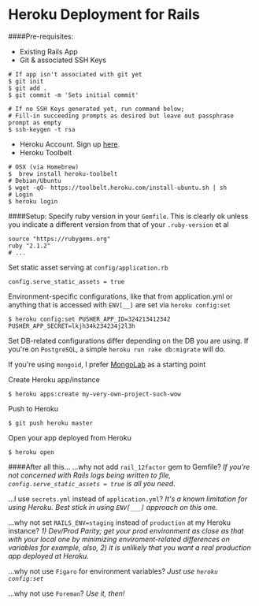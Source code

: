 # Heroku Deployment for Rails
####Pre-requisites:
- Existing Rails App
- Git & associated SSH Keys
```
# If app isn't associated with git yet
$ git init
$ git add .
$ git commit -m 'Sets initial commit'
```
```
# If no SSH Keys generated yet, run command below;
# Fill-in succeeding prompts as desired but leave out passphrase prompt as empty
$ ssh-keygen -t rsa
```
- Heroku Account. Sign up [here].
- Heroku Toolbelt
```
# OSX (via Homebrew)
$  brew install heroku-toolbelt
# Debian/Ubuntu
$ wget -qO- https://toolbelt.heroku.com/install-ubuntu.sh | sh
# Login
$ heroku login
```


####Setup:
Specify ruby version in your `Gemfile`. This is clearly ok unless you indicate a different version from that of your `.ruby-version` et al
```
source "https://rubygems.org"
ruby "2.1.2"
# ...
```
Set static asset serving at `config/application.rb`
```
config.serve_static_assets = true
```
Environment-specific configurations, like that from application.yml or anything that is accessed with `ENV[__]` are set via `heroku config:set`
```
$ heroku config:set PUSHER_APP_ID=324213412342 PUSHER_APP_SECRET=lkjh34k234234j2l3h
```
Set DB-related configurations differ depending on the DB you are using. If you're on `PostgreSQL`, a simple `heroku run rake db:migrate` will do.

If you're using `mongoid`, I prefer [MongoLab] as a starting point

Create Heroku app/instance
```
$ heroku apps:create my-very-own-project-such-wow
```
Push to Heroku
```
$ git push heroku master
```

Open your app deployed from Heroku
```
$ heroku open
```
**<DONE>**


####After all this...
...why not add `rail_12factor` gem to Gemfile? *If you're not concerned with Rails logs being written to file, `config.serve_static_assets = true` is all you need.*

...I use `secrets.yml` instead of `application.yml`? *It's a known limitation for using Heroku. Best stick in using `ENV[___]` approach on this one.*

...why not set `RAILS_ENV=staging` instead of `production` at my Heroku instance? *1) Dev/Prod Parity; get your prod environment as close as that with your local one by minimizing enviroment-related differences on variables for example, also, 2) it is unlikely that you want a real production app deployed at Heroku.*

...why not use `Figaro` for environment variables? *Just use `heroku config:set`*

...why not use `Foreman`? *Use it, then!*

[here]:https://www.heroku.com/
[MongoLab]:https://devcenter.heroku.com/articles/mongolab